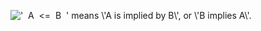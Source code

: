 !['  A  \<=  B  '](../dictionary/equation_images/3012.1..png) means \\'A
is implied by B\\', or \\'B implies A\\'.
